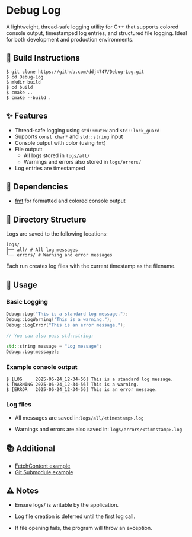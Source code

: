 # Debug Log
A lightweight, thread-safe logging utility for C++ that supports colored console output, timestamped log entries, and structured file logging. Ideal for both development and production environments.

## 🔧 Build Instructions

```shell
$ git clone https://github.com/ddj4747/Debug-Log.git
$ cd Debug-Log
$ mkdir build
$ cd build
$ cmake ..
$ cmake --build .
```

## ✨ Features

- Thread-safe logging using `std::mutex` and `std::lock_guard`
- Supports `const char*` and `std::string` input
- Console output with color (using `fmt`)
- File output:
    - All logs stored in `logs/all/`
    - Warnings and errors also stored in `logs/errors/`
- Log entries are timestamped

## 📌 Dependencies

- [fmt](https://github.com/fmtlib/fmt) for formatted and colored console output

## 📁 Directory Structure

Logs are saved to the following locations:
``` shell
logs/
├── all/ # All log messages
└── errors/ # Warning and error messages
```

Each run creates log files with the current timestamp as the filename.

## 🚀 Usage

### Basic Logging

```c++
Debug::Log("This is a standard log message.");
Debug::LogWarning("This is a warning.");
Debug::LogError("This is an error message.");

// You can also pass std::string:

std::string message = "Log message";
Debug::Log(message);
```

### Example console output
```shell
$ [LOG     2025-06-24_12-34-56] This is a standard log message.
$ [WARNING 2025-06-24_12-34-56] This is a warning.
$ [ERROR   2025-06-24_12-34-56] This is an error message.
```
### Log files

- All messages are saved in:```logs/all/<timestamp>.log```

- Warnings and errors are also saved in: ```logs/errors/<timestamp>.log```

## 📚 Additional
- [FetchContent example](examples/cmake-fetchcontent.md)
- [Git Submodule example](examples/cmake-gitmodule.md)

## ⚠️ Notes
- Ensure logs/ is writable by the application.

- Log file creation is deferred until the first log call.

- If file opening fails, the program will throw an exception.
